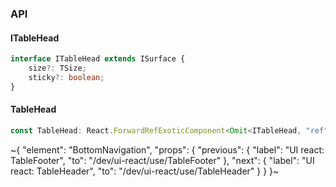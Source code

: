 

### API

#### ITableHead

```ts
interface ITableHead extends ISurface {
    size?: TSize;
    sticky?: boolean;
}
```

#### TableHead

```ts
const TableHead: React.ForwardRefExoticComponent<Omit<ITableHead, "ref"> & React.RefAttributes<unknown>>;
```


~{
  "element": "BottomNavigation",
  "props": {
    "previous": {
      "label": "UI react: TableFooter",
      "to": "/dev/ui-react/use/TableFooter"
    },
    "next": {
      "label": "UI react: TableHeader",
      "to": "/dev/ui-react/use/TableHeader"
    }
  }
}~
